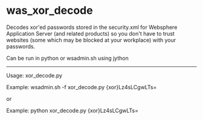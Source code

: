 was_xor_decode
==============

Decodes xor'ed passwords stored in the security.xml for Websphere Application Server (and related products) so you don't
have to trust websites (some which may be blocked at your workplace) with your passwords.

Can be run in python or wsadmin.sh using jython

----

Usage: xor_decode.py <xor string>

Example: wsadmin.sh -f xor_decode.py {xor}Lz4sLCgwLTs=

or

Example: python xor_decode.py {xor}Lz4sLCgwLTs=
